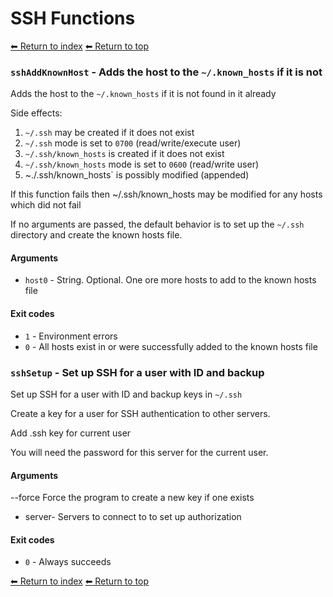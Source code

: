 # SSH Functions

[⬅ Return to index](index.md)
[⬅ Return to top](../index.md)


### `sshAddKnownHost` - Adds the host to the `~/.known_hosts` if it is not

Adds the host to the `~/.known_hosts` if it is not found in it already

Side effects:
1. `~/.ssh` may be created if it does not exist
1. `~/.ssh` mode is set to `0700` (read/write/execute user)
1. `~/.ssh/known_hosts` is created if it does not exist
1. `~/.ssh/known_hosts` mode is set to `0600` (read/write user)
1. ~./.ssh/known_hosts` is possibly modified (appended)

If this function fails then ~/.ssh/known_hosts may be modified for any hosts which did not fail



If no arguments are passed, the default behavior is to set up the `~/.ssh` directory and create the known hosts file.

#### Arguments

- `host0` - String. Optional. One ore more hosts to add to the known hosts file

#### Exit codes

- `1` - Environment errors
- `0` - All hosts exist in or were successfully added to the known hosts file

### `sshSetup` - Set up SSH for a user with ID and backup

Set up SSH for a user with ID and backup keys in `~/.ssh`

Create a key for a user for SSH authentication to other servers.


Add .ssh key for current user


You will need the password for this server for the current user.

#### Arguments

--force Force the program to create a new key if one exists
- server- Servers to connect to to set up authorization

#### Exit codes

- `0` - Always succeeds

[⬅ Return to index](index.md)
[⬅ Return to top](../index.md)
